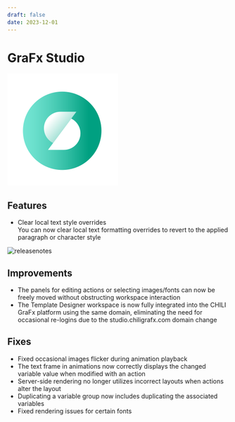 ```yaml
---
draft: false
date: 2023-12-01
---
```


# GraFx Studio

![rn_icon](icon-GraFx-Studio.svg)

## Features

- Clear local text style overrides  
You can now clear local text formatting overrides to revert to the applied paragraph or character style

![releasenotes](/release-notes/releasenotesassets/clear-text-formatting.png)

## Improvements

- The panels for editing actions or selecting images/fonts can now be freely moved without obstructing workspace interaction
- The Template Designer workspace is now fully integrated into the CHILI GraFx platform using the same domain, eliminating the need for occasional re-logins due to the studio.chiligrafx.com domain change

## Fixes

- Fixed occasional images flicker during animation playback
- The text frame in animations now correctly displays the changed variable value when modified with an action
- Server-side rendering no longer utilizes incorrect layouts when actions alter the layout
- Duplicating a variable group now includes duplicating the associated variables
- Fixed rendering issues for certain fonts